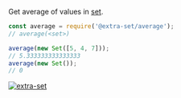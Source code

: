 Get average of values in [set].

```javascript
const average = require('@extra-set/average');
// average(<set>)

average(new Set([5, 4, 7]));
// 5.333333333333333
average(new Set());
// 0
```


[![extra-set](https://i.imgur.com/MCb8pjO.jpg)](https://www.npmjs.com/package/extra-set)

[set]: https://developer.mozilla.org/en-US/docs/Web/JavaScript/Reference/Global_Objects/Set

